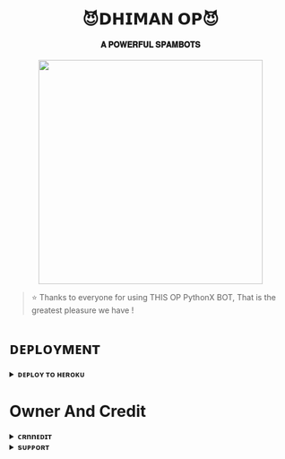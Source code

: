 <h1 align="center"><b>😈𝗗𝗛𝗜𝗠𝗔𝗡 𝗢𝗣😈</b></h1>

<h4 align="center"> 𝐀 𝐏𝐎𝐖𝐄𝐑𝐅𝐔𝐋 𝐒𝐏𝐀𝐌𝐁𝐎𝐓𝐒</h4>

<p align="center"><a href="https://t.me/Dhiman_xx"><img src="https://telegra.ph/file/3ca50dc299a1c4152472c.jpg" width="400"></a></p>

> ⭐️ Thanks to everyone for using THIS OP PythonX BOT, That is the greatest pleasure we have !

    

# ᴅᴇᴘʟᴏʏᴍᴇɴᴛ

<details>

<summary><b>ᴅᴇᴘʟᴏʏ ᴛᴏ ʜᴇʀᴏᴋᴜ</b></summary>

<br>

[![Deploy](https://www.herokucdn.com/deploy/button.svg)](https://dashboard.heroku.com/new?template=https://github.com/ERR0rMK/ThePythonSpam)

  

</details>

# Owner And Credit

<details>

<summary><b>ᴄʀnnᴇᴅɪᴛ</b></summary>

<br>

</details>

<details>

<summary><b>sᴜᴘᴘᴏʀᴛ</b></summary>

<br>

# ꜱᴜᴘᴘᴏʀᴛ ✨

<a href="https://t.me/dhiman_xx"><img src="https://img.shields.io/badge/Join-Telegram%20Channel-red.svg?logo=Telegram"></a>

</details>
